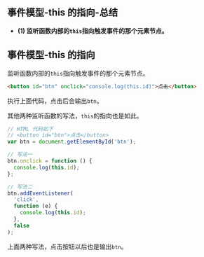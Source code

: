 ## 事件模型-this 的指向-总结

- **(1) 监听函数内部的`this`指向触发事件的那个元素节点。**

## 事件模型-this 的指向

监听函数内部的`this`指向触发事件的那个元素节点。

```html
<button id="btn" onclick="console.log(this.id)">点击</button>
```

执行上面代码，点击后会输出`btn`。

其他两种监听函数的写法，`this`的指向也是如此。

```javascript
// HTML 代码如下
// <button id="btn">点击</button>
var btn = document.getElementById('btn');

// 写法一
btn.onclick = function () {
  console.log(this.id);
};

// 写法二
btn.addEventListener(
  'click',
  function (e) {
    console.log(this.id);
  },
  false
);
```

上面两种写法，点击按钮以后也是输出`btn`。
